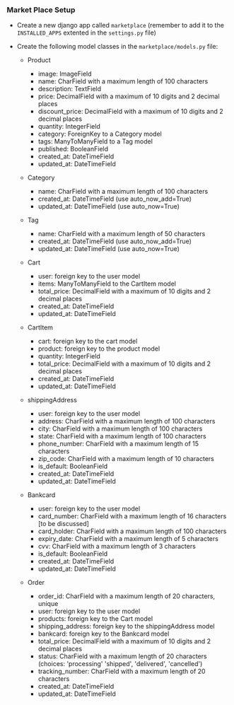 ### Market Place Setup


- Create a new django app called `marketplace` (remember to add it to the `INSTALLED_APPS` extented in the `settings.py` file)

- Create the following model classes in the `marketplace/models.py` file:

  - Product
    - image: ImageField
    - name: CharField with a maximum length of 100 characters
    - description: TextField
    - price: DecimalField with a maximum of 10 digits and 2 decimal places
    - discount_price: DecimalField with a maximum of 10 digits and 2 decimal places
    - quantity: IntegerField
    - category: ForeignKey to a Category model
    - tags: ManyToManyField to a Tag model
    - published: BooleanField
    - created_at: DateTimeField
    - updated_at: DateTimeField
  

  - Category
    - name: CharField with a maximum length of 100 characters
    - created_at: DateTimeField (use auto_now_add=True)
    - updated_at: DateTimeField (use auto_now=True)


  - Tag
    - name: CharField with a maximum length of 50 characters
    - created_at: DateTimeField (use auto_now_add=True)
    - updated_at: DateTimeField (use auto_now=True)


  - Cart
      - user: foreign key to the user model
      - items: ManyToManyField to the CartItem model
      - total_price: DecimalField with a maximum of 10 digits and 2 decimal places
      - created_at: DateTimeField
      - updated_at: DateTimeField

  
  - CartItem
    - cart: foreign key to the cart model
    - product: foreign key to the product model
    - quantity: IntegerField
    - total_price: DecimalField with a maximum of 10 digits and 2 decimal places
    - created_at: DateTimeField
    - updated_at: DateTimeField
  

  - shippingAddress
    - user: foreign key to the user model
    - address: CharField with a maximum length of 100 characters
    - city: CharField with a maximum length of 100 characters
    - state: CharField with a maximum length of 100 characters
    - phone_number: CharField with a maximum length of 15 characters
    - zip_code: CharField with a maximum length of 10 characters
    - is_default: BooleanField
    - created_at: DateTimeField
    - updated_at: DateTimeField


  - Bankcard
    - user: foreign key to the user model
    - card_number: CharField with a maximum length of 16 characters [to be discussed]
    - card_holder: CharField with a maximum length of 100 characters
    - expiry_date: CharField with a maximum length of 5 characters
    - cvv: CharField with a maximum length of 3 characters
    - is_default: BooleanField
    - created_at: DateTimeField
    - updated_at: DateTimeField
      

  - Order
    - order_id: CharField with a maximum length of 20 characters, unique
    - user: foreign key to the user model
    - products: foreign key to the Cart model
    - shipping_address: foreign key to the shippingAddress model
    - bankcard: foreign key to the Bankcard model
    - total_price: DecimalField with a maximum of 10 digits and 2 decimal places
    - status: CharField with a maximum length of 20 characters (choices: 'processing' 'shipped', 'delivered', 'cancelled')
    - tracking_number: CharField with a maximum length of 20 characters
    - created_at: DateTimeField
    - updated_at: DateTimeField

